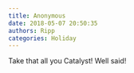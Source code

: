 ```yaml
---
title: Anonymous
date: 2018-05-07 20:50:35
authors: Ripp
categories: Holiday
---
```


 Take that all you Catalyst!  Well said!